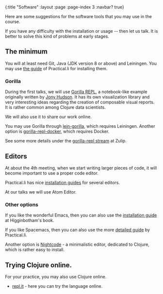 {:title "Software"
 :layout :page
 :page-index 3
 :navbar? true}

Here are some suggestions for the software tools that you may use in the course.

If you have any difficulty with the installation or usage -- then let us talk. It is better to solve this kind of problems at early stages.

## The minimum
You will at least need Git, Java (JDK version 8 or above) and Leiningen. You may use [the guide](https://practicalli.github.io/clojure/development-tools/) of Practical.li for installing them.

### Gorilla
During the first talks, we will use [Gorilla REPL](http://gorilla-repl.org/), a notebook-like example originally written by [Jony Hudson](http://j-star.org/). It has its own visualization library and very interesting ideas regarding the creation of composable visual reports. It is rather common among Clojure data scientists.

We will also use it to share our work online.

You may use Gorilla through [lein-gorilla](https://github.com/JonyEpsilon/lein-gorilla), which requires Leiningen. Another option is [gorilla-repl-docker](https://github.com/lcir/gorilla-repl-docker), which requires Docker.

See some more details under the [gorilla-repl stream](https://clojurians.zulipchat.com/#narrow/stream/173759-gorilla-repl) at Zulip.

## Editors
At about the 4th meeting, when we start writing larger pieces of code, it will become important to use a proper code editor.

Practical.li has nice [installation guides](https://practicalli.github.io/clojure/development-tools/install-guides/) for several editors.

At our talks we will use Atom Editor.

### Other options

If you like the wonderful Emacs, then you can also use the [installation guide](https://www.braveclojure.com/basic-emacs/) at Higginbotham's book.

If you like Spacemacs, then you can also use the more [detailed guide](https://practicalli.github.io/spacemacs/) by Practical.li.

Another option is [Nightcode](https://sekao.net/nightcode/) - a minimalistic editor, dedicated to Clojure, which is rather easy to install.

## Trying Clojure online.

 For your practice, you may also use Clojure online.
 - [repl.it](https://repl.it/languages/clojure) - here you can try the language online.

